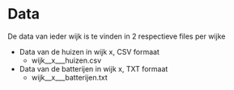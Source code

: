 # Data
De data van ieder wijk is te vinden in 2 respectieve files per wijke
* Data van de huizen in wijk x, CSV formaat
  *  wijk__x___huizen.csv
* Data van de batterijen in wijk x, TXT formaat
  * wijk__x___batterijen.txt
